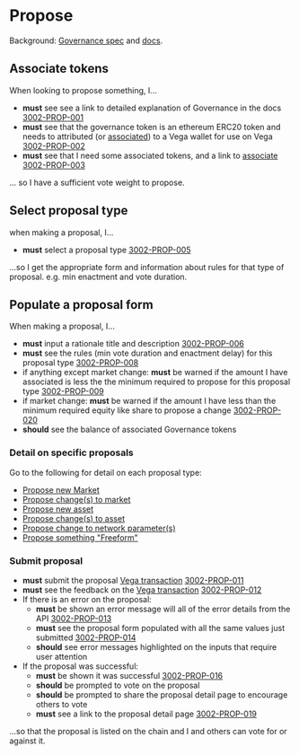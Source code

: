 # Propose

Background: [Governance spec](../protocol/0028-GOVE-governance.md)
and [docs](https://docs.vega.xyz/docs/mainnet/concepts/vega-protocol#governance).

## Associate tokens

When looking to propose something, I...

- **must** see see a link to detailed explanation of Governance in the docs <a name="3002-PROP-001" href="#3002-PROP-001">3002-PROP-001</a>
- **must** see that the governance token is an ethereum ERC20 token and needs to attributed (or [associated](1003-ASSO-associate.md)) to a Vega wallet for use on Vega <a name="3002-PROP-002" href="#3002-PROP-002">3002-PROP-002</a>
- **must** see that I need some associated tokens, and a link to [associate](1003-ASSO-associate.md) <a name="3002-PROP-003" href="#3002-PROP-003">3002-PROP-003</a>

... so I have a sufficient vote weight to propose.

## Select proposal type

when making a proposal, I...

- **must** select a proposal type <a name="3002-PROP-005" href="#3002-PROP-005">3002-PROP-005</a>

...so I get the appropriate form and information about rules for that type of proposal. e.g. min enactment and vote duration.

## Populate a proposal form

When making a proposal, I...

- **must** input a rationale title and description <a name="3002-PROP-006" href="#3002-PROP-006">3002-PROP-006</a>
- **must** see the rules (min vote duration and enactment delay) for this proposal type <a name="3002-PROP-008" href="#3002-PROP-008">3002-PROP-008</a>
- if anything except market change: **must** be warned if the amount I have associated is less the the minimum required to propose for this proposal type <a name="3002-PROP-009" href="#3002-PROP-009">3002-PROP-009</a>
- if market change: **must** be warned if the amount I have less than the minimum required equity like share to propose a change <a name="3002-PROP-020" href="#3002-PROP-020">3002-PROP-020</a>
- **should** see the balance of associated Governance tokens

### Detail on specific proposals

Go to the following for detail on each proposal type:

- [Propose new Market](./1006-PMARK-propose_new_market.md)
- [Propose change(s) to market](./1007-PMAC-propose_market_change.md)
- [Propose new asset](1008-PASN-propose_new_asset.md)
- [Propose change(s) to asset](1009-PASC-propose_asset_change.md)
- [Propose change to network parameter(s)](1010-PNEC-propose_network.md)
- [Propose something "Freeform"](1011-PFRO-propose_freeform.md)

### Submit proposal

- **must** submit the proposal [Vega transaction](0003-WTXN-submit_vega_transaction.md) <a name="3002-PROP-011" href="#3002-PROP-011">3002-PROP-011</a>
- **must** see the feedback on the [Vega transaction](0003-WTXN-submit_vega_transaction.md) <a name="3002-PROP-012" href="#3002-PROP-012">3002-PROP-012</a>
- If there is an error on the proposal:
  - **must** be shown an error message will all of the error details from the API <a name="3002-PROP-013" href="#3002-PROP-013">3002-PROP-013</a>
  - **must** see the proposal form populated with all the same values just submitted <a name="3002-PROP-014" href="#3002-PROP-014">3002-PROP-014</a>
  - **should** see error messages highlighted on the inputs that require user attention
- If the proposal was successful:
  - **must** be shown it was successful <a name="3002-PROP-016" href="#3002-PROP-016">3002-PROP-016</a>
  - **should** be prompted to vote on the proposal
  - **should** be prompted to share the proposal detail page to encourage others to vote
  - **must** see a link to the proposal detail page <a name="3002-PROP-019" href="#3002-PROP-019">3002-PROP-019</a>

...so that the proposal is listed on the chain and I and others can vote for or against it.
 